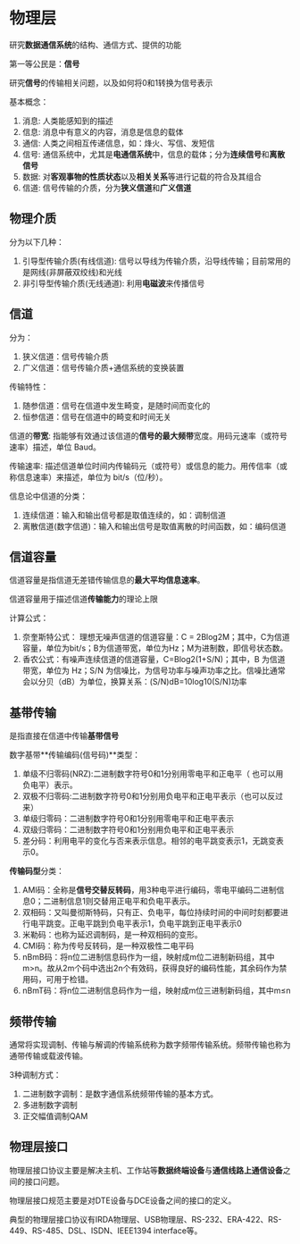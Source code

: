 # 物理层

研究**数据通信系统**的结构、通信方式、提供的功能

第一等公民是：**信号**

研究**信号**的传输相关问题，以及如何将0和1转换为信号表示

基本概念：
1. 消息: 人类能感知到的描述
1. 信息: 消息中有意义的内容，消息是信息的载体
2. 通信: 人类之间相互传递信息，如：烽火、写信、发短信
3. 信号: 通信系统中，尤其是**电通信系统**中，信息的载体；分为**连续信号**和**离散信号**
4. 数据: 对**客观事物的性质状态**以及**相关关系**等进行记载的符合及其组合
5. 信道: 信号传输的介质，分为**狭义信道**和**广义信道**

## 物理介质
分为以下几种：
1. 引导型传输介质(有线信道): 信号以导线为传输介质，沿导线传输；目前常用的是网线(非屏蔽双绞线)和光线
2. 非引导型传输介质(无线通道): 利用**电磁波**来传播信号 

## 信道
分为：
1. 狭义信道：信号传输介质
2. 广义信道：信号传输介质+通信系统的变换装置

传输特性：
1. 随参信道：信号在信道中发生畸变，是随时间而变化的
2. 恒参信道：信号在信道中的畸变和时间无关

信道的**带宽**: 指能够有效通过该信道的**信号的最大频带**宽度。用码元速率（或符号速率）描述，单位 Baud。

传输速率: 描述信道单位时间内传输码元（或符号）或信息的能力。用传信率（或称信息速率）来描述，单位为 bit/s（位/秒）。

信息论中信道的分类：
1. 连续信道：输入和输出信号都是取值连续的，如：调制信道
2. 离散信道(数字信道)：输入和输出信号是取值离散的时间函数，如：编码信道

## 信道容量
信道容量是指信道无差错传输信息的**最大平均信息速率**。

信道容量用于描述信道**传输能力**的理论上限

计算公式：
1. 奈奎斯特公式： 理想无噪声信道的信道容量：C = 2Blog2M；其中，C为信道容量，单位为bit/s；B为信道带宽，单位为Hz；M为进制数，即信号状态数。
2. 香农公式：有噪声连续信道的信道容量，C=Blog2(1+S/N)；其中，B 为信道带宽，单位为 Hz；S/N 为信噪比，为信号功率与噪声功率之比。信噪比通常会以分贝（dB）为单位，换算关系：(S/N)dB=10log10(S/N)功率

## 基带传输
是指直接在信道中传输**基带信号**

数字基带**传输编码(信号码)**类型：
1. 单级不归零码(NRZ):二进制数字符号0和1分别用零电平和正电平（ 也可以用负电平）表示。
2. 双极不归零码:二进制数字符号0和1分别用负电平和正电平表示（也可以反过来）
3. 单级归零码：二进制数字符号0和1分别用零电平和正电平表示
4. 双级归零码：二进制数字符号0和1分别用负电平和正电平表示
5. 差分码：利用电平的变化与否来表示信息。相邻的电平跳变表示1，无跳变表示0。

**传输码型**分类：
1. AMI码：全称是**信号交替反转码**，用3种电平进行编码，零电平编码二进制信息0；二进制信息1则交替用正电平和负电平表示。
2. 双相码：又叫曼彻斯特码，只有正、负电平，每位持续时间的中间时刻都要进行电平跳变。正电平跳到负电平表示1，负电平跳到正电平表示0
3. 米勒码：也称为延迟调制码，是一种双相码的变形。
4. CMI码：称为传号反转码，是一种双极性二电平码
5. nBmB码：将n位二进制信息码作为一组，映射成m位二进制新码组，其中m>n。故从2m个码中选出2n个有效码，获得良好的编码性能，其余码作为禁用码，可用于检错。
6. nBmT码：将n位二进制信息码作为一组，映射成m位三进制新码组，其中m≤n

## 频带传输
通常将实现调制、传输与解调的传输系统称为数字频带传输系统。频带传输也称为通带传输或载波传输。

3种调制方式：
1. 二进制数字调制：是数字通信系统频带传输的基本方式。
2. 多进制数字调制
3. 正交幅值调制QAM

## 物理层接口
物理层接口协议主要是解决主机、工作站等**数据终端设备**与**通信线路上通信设备**之间的接口问题。

物理层接口规范主要是对DTE设备与DCE设备之间的接口的定义。

典型的物理层接口协议有IRDA物理层、USB物理层、RS-232、ERA-422、RS-449、RS-485、DSL、ISDN、IEEE1394 interface等。